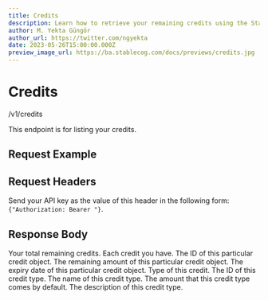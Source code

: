 ```yaml
---
title: Credits
description: Learn how to retrieve your remaining credits using the Stablecog API.
author: M. Yekta Güngör
author_url: https://twitter.com/ngyekta
date: 2023-05-26T15:00:00.000Z
preview_image_url: https://ba.stablecog.com/docs/previews/credits.jpg
---
```


<script>
	import Tabs from '$components/docs/tabs/Tabs.svelte';
	import Tab from '$components/docs/tabs/Tab.svelte';
	import RequestLine from '$components/docs/RequestLine.svelte';
	import Spacer from '$components/docs/Spacer.svelte';
	import Property from '$components/docs/Property.svelte';
	import Expandible from '$components/docs/Expandible.svelte';
  import CurlRequestSimple from './request/curl.md';
  import TypescriptRequestSimple from './request/typescript.md';
  import PythonRequestSimple from './request/python.md';
  import Response from './request/response.json';
  import CollapsibleJSON from '$components/docs/collapsibleJSON/CollapsibleJSON.svelte';
  import Code from '$components/docs/Code.svelte';
</script>

# Credits

<RequestLine method='GET'>
	/v1/credits
</RequestLine>

This endpoint is for listing your credits.

## Request Example

<Tabs>
	<Tab value="cURL">
		<CurlRequestSimple />
	</Tab>
	<Tab value="Typescript">
		<TypescriptRequestSimple />
	</Tab>
	<Tab value="Python">
		<PythonRequestSimple />
	</Tab>
</Tabs>

<CollapsibleJSON json={Response} title="Response"/>

<Spacer/>

## Request Headers

<Property name="Authorization" required type="string">
	Send your API key as the value of this header in the following form:<br>
	<Code>{"Authorization: Bearer <YOUR_STABLECOG_API_KEY>"}</Code>.
</Property>

<Spacer/>

## Response Body

<Property name="total_remaining_credits" type="int">
  Your total remaining credits.
</Property>
<Property name="credits" type="TCredit" typeModifier="array">
	Each credit you have.
  <Expandible title="TCredit">
		<Property name="id" type="string">
      The ID of this particular credit object.
    </Property>
    <Property name="remaining_amount" type="int">
      The remaining amount of this particular credit object.
    </Property>
    <Property name="expires_at" type="string">
      The expiry date of this particular credit object.
    </Property>
     <Property name="type" type="TCreditType" typeModifier="object">
        Type of this credit.
      <Expandible title="TCreditType">
        <Property name="id" type="string">
          The ID of this credit type.
        </Property>
        <Property name="name" type="string">
          The name of this credit type.
        </Property>
        <Property name="amount" type="int">
          The amount that this credit type comes by default.
        </Property>
        <Property name="description" type="string">
          The description of this credit type.
        </Property>
      </Expandible>
    </Property>
	</Expandible>
</Property>

